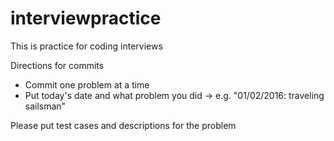 # interviewpractice
This is practice for coding interviews

Directions for commits
* Commit one problem at a time
* Put today's date and what problem you did
  -> e.g. "01/02/2016: traveling sailsman"

Please put test cases and descriptions for the problem
